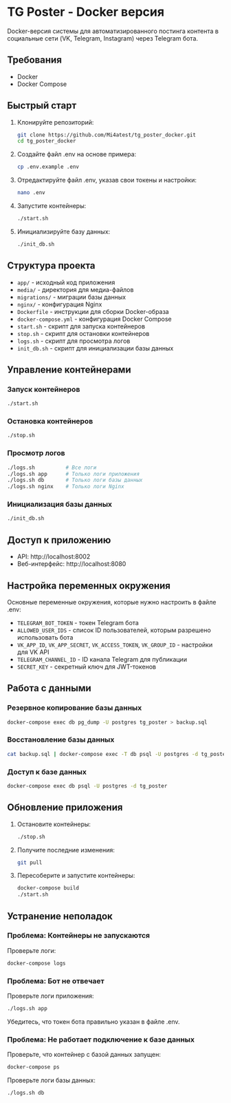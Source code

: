 # TG Poster - Docker версия

Docker-версия системы для автоматизированного постинга контента в социальные сети (VK, Telegram, Instagram) через Telegram бота.

## Требования

- Docker
- Docker Compose

## Быстрый старт

1. Клонируйте репозиторий:
   ```bash
   git clone https://github.com/Mi4atest/tg_poster_docker.git
   cd tg_poster_docker
   ```

2. Создайте файл .env на основе примера:
   ```bash
   cp .env.example .env
   ```

3. Отредактируйте файл .env, указав свои токены и настройки:
   ```bash
   nano .env
   ```

4. Запустите контейнеры:
   ```bash
   ./start.sh
   ```

5. Инициализируйте базу данных:
   ```bash
   ./init_db.sh
   ```

## Структура проекта

- `app/` - исходный код приложения
- `media/` - директория для медиа-файлов
- `migrations/` - миграции базы данных
- `nginx/` - конфигурация Nginx
- `Dockerfile` - инструкции для сборки Docker-образа
- `docker-compose.yml` - конфигурация Docker Compose
- `start.sh` - скрипт для запуска контейнеров
- `stop.sh` - скрипт для остановки контейнеров
- `logs.sh` - скрипт для просмотра логов
- `init_db.sh` - скрипт для инициализации базы данных

## Управление контейнерами

### Запуск контейнеров
```bash
./start.sh
```

### Остановка контейнеров
```bash
./stop.sh
```

### Просмотр логов
```bash
./logs.sh          # Все логи
./logs.sh app      # Только логи приложения
./logs.sh db       # Только логи базы данных
./logs.sh nginx    # Только логи Nginx
```

### Инициализация базы данных
```bash
./init_db.sh
```

## Доступ к приложению

- API: http://localhost:8002
- Веб-интерфейс: http://localhost:8080

## Настройка переменных окружения

Основные переменные окружения, которые нужно настроить в файле .env:

- `TELEGRAM_BOT_TOKEN` - токен Telegram бота
- `ALLOWED_USER_IDS` - список ID пользователей, которым разрешено использовать бота
- `VK_APP_ID`, `VK_APP_SECRET`, `VK_ACCESS_TOKEN`, `VK_GROUP_ID` - настройки для VK API
- `TELEGRAM_CHANNEL_ID` - ID канала Telegram для публикации
- `SECRET_KEY` - секретный ключ для JWT-токенов

## Работа с данными

### Резервное копирование базы данных
```bash
docker-compose exec db pg_dump -U postgres tg_poster > backup.sql
```

### Восстановление базы данных
```bash
cat backup.sql | docker-compose exec -T db psql -U postgres -d tg_poster
```

### Доступ к базе данных
```bash
docker-compose exec db psql -U postgres -d tg_poster
```

## Обновление приложения

1. Остановите контейнеры:
   ```bash
   ./stop.sh
   ```

2. Получите последние изменения:
   ```bash
   git pull
   ```

3. Пересоберите и запустите контейнеры:
   ```bash
   docker-compose build
   ./start.sh
   ```

## Устранение неполадок

### Проблема: Контейнеры не запускаются

Проверьте логи:
```bash
docker-compose logs
```

### Проблема: Бот не отвечает

Проверьте логи приложения:
```bash
./logs.sh app
```

Убедитесь, что токен бота правильно указан в файле .env.

### Проблема: Не работает подключение к базе данных

Проверьте, что контейнер с базой данных запущен:
```bash
docker-compose ps
```

Проверьте логи базы данных:
```bash
./logs.sh db
```
